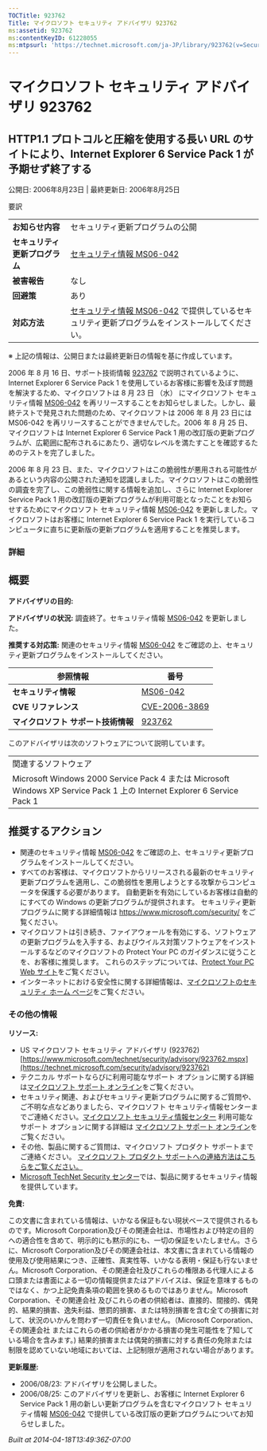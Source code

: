 ```yaml
---
TOCTitle: 923762
Title: マイクロソフト セキュリティ アドバイザリ 923762
ms:assetid: 923762
ms:contentKeyID: 61228055
ms:mtpsurl: 'https://technet.microsoft.com/ja-JP/library/923762(v=Security.10)'
---
```


マイクロソフト セキュリティ アドバイザリ 923762
===============================================

HTTP1.1 プロトコルと圧縮を使用する長い URL のサイトにより、Internet Explorer 6 Service Pack 1 が予期せず終了する
----------------------------------------------------------------------------------------------------------------

公開日: 2006年8月23日 | 最終更新日: 2006年8月25日

要訳

|                                |                                                                                                                                                           |
|--------------------------------|-----------------------------------------------------------------------------------------------------------------------------------------------------------|
| **お知らせ内容**               | セキュリティ更新プログラムの公開                                                                                                                          |
| **セキュリティ更新プログラム** | [セキュリティ情報 MS06-042](https://technet.microsoft.com/security/bulletin/ms06-042)                                                                      |
| **被害報告**                   | なし                                                                                                                                                      |
| **回避策**                     | あり                                                                                                                                                      |
| **対応方法**                   | [セキュリティ情報 MS06-042](https://technet.microsoft.com/security/bulletin/ms06-042) で提供しているセキュリティ更新プログラムをインストールしてください。 |

※ 上記の情報は、公開日または最終更新日の情報を基に作成しています。

2006 年 8 月 16 日、サポート技術情報 [923762](https://support.microsoft.com/kb/923762) で説明されているように、Internet Explorer 6 Service Pack 1 を使用しているお客様に影響を及ぼす問題を解決するため、マイクロソフトは 8 月 23 日 （水） にマイクロソフト セキュリティ情報 [MS06-042](https://technet.microsoft.com/security/bulletin/ms06-042) を再リリースすることをお知らせしました。しかし、最終テストで発見された問題のため、マイクロソフトは 2006 年 8 月 23 日には MS06-042 を再リリースすることができませんでした。2006 年 8 月 25 日、マイクロソフトは Internet Explorer 6 Service Pack 1 用の改訂版の更新プログラムが、広範囲に配布されるにあたり、適切なレベルを満たすことを確認するためのテストを完了しました。

2006 年 8 月 23 日、また、マイクロソフトはこの脆弱性が悪用される可能性があるという内容の公開された通知を認識しました。マイクロソフトはこの脆弱性の調査を完了し、この脆弱性に関する情報を追加し、さらに Internet Explorer Service Pack 1 用の改訂版の更新プログラムが利用可能となったことをお知らせするためにマイクロソフト セキュリティ情報 [MS06-042](https://technet.microsoft.com/security/bulletin/ms06-042) を更新しました。マイクロソフトはお客様に Internet Explorer 6 Service Pack 1 を実行しているコンピュータに直ちに更新版の更新プログラムを適用することを推奨します。

### 詳細

概要
----

**アドバイザリの目的:**

**アドバイザリの状況:** 調査終了。セキュリティ情報 [MS06-042](https://technet.microsoft.com/security/bulletin/ms06-042) を更新しました。

**推奨する対応策:** 関連のセキュリティ情報 [MS06-042](https://technet.microsoft.com/security/bulletin/ms06-042) をご確認の上、セキュリティ更新プログラムをインストールしてください。

| 参照情報                            | 番号                                                                             |
|-------------------------------------|----------------------------------------------------------------------------------|
| **セキュリティ情報**                | [MS06-042](https://technet.microsoft.com/security/bulletin/ms06-042)              |
| **CVE リファレンス**                | [CVE-2006-3869](https://www.cve.mitre.org/cgi-bin/cvename.cgi?name=cve-2006-3869) |
| **マイクロソフト サポート技術情報** | [923762](https://support.microsoft.com/kb/923762)                                 |

このアドバイザリは次のソフトウェアについて説明しています。

|                                                                                                                          |
|--------------------------------------------------------------------------------------------------------------------------|
| 関連するソフトウェア                                                                                                     |
| Microsoft Windows 2000 Service Pack 4 または Microsoft Windows XP Service Pack 1 上の Internet Explorer 6 Service Pack 1 |

推奨するアクション
------------------

-   関連のセキュリティ情報 [MS06-042](https://technet.microsoft.com/security/bulletin/ms06-042) をご確認の上、セキュリティ更新プログラムをインストールしてください。
-   すべてのお客様は、マイクロソフトからリリースされる最新のセキュリティ更新プログラムを適用し、この脆弱性を悪用しようとする攻撃からコンピュータを保護する必要があります。 自動更新を有効にしているお客様は自動的にすべての Windows の更新プログラムが提供されます。 セキュリティ更新プログラムに関する詳細情報は <https://www.microsoft.com/security/> をご覧ください。
-   マイクロソフトは引き続き、ファイアウォールを有効にする、ソフトウェアの更新プログラムを入手する、およびウイルス対策ソフトウェアをインストールするなどのマイクロソフトの Protect Your PC のガイダンスに従うことを、お客様に推奨します。 これらのステップについては、[Protect Your PC Web サイト](https://www.microsoft.com/japan/athome/security/protect/)をご覧ください。
-   インターネットにおける安全性に関する詳細情報は、[マイクロソフトのセキュリティ ホーム ページ](https://www.microsoft.com/japan/security/default.mspx)をご覧ください。

### その他の情報

**リソース:**

-   US マイクロソフト セキュリティ アドバイザリ (923762)
    [https://www.microsoft.com/technet/security/advisory/923762.mspx](https://technet.microsoft.com/security/advisory/923762)
-   テクニカル サポートならびに利用可能なサポート オプションに関する詳細は[マイクロソフト サポート オンライン](https://support.microsoft.com/)をご覧ください。
-   セキュリティ関連、およびセキュリティ更新プログラムに関するご質問や、ご不明な点などありましたら、マイクロソフト セキュリティ情報センターまでご連絡ください。[マイクロソフト セキュリティ情報センター](https://www.microsoft.com/japan/security/sicinfo.mspx) 利用可能なサポート オプションに関する詳細は [マイクロソフト サポート オンライン](https://support.microsoft.com/)をご覧ください。
-   その他、製品に関するご質問は、マイクロソフト プロダクト サポートまでご連絡ください。 [マイクロソフト プロダクト サポートへの連絡方法はこちらをご覧ください。](https://support.microsoft.com/select/?target=assistance)
-   [Microsoft TechNet Security センター](https://technet.microsoft.com/ja-jp/security/default.aspx)では、製品に関するセキュリティ情報を提供しています。

**免責:**

この文書に含まれている情報は、いかなる保証もない現状ベースで提供されるものです。Microsoft Corporation及びその関連会社は、市場性および特定の目的への適合性を含めて、明示的にも黙示的にも、一切の保証をいたしません。さらに、Microsoft Corporation及びその関連会社は、本文書に含まれている情報の使用及び使用結果につき、正確性、真実性等、いかなる表明・保証も行ないません。Microsoft Corporation、その関連会社及びこれらの権限ある代理人による口頭または書面による一切の情報提供またはアドバイスは、保証を意味するものではなく、かつ上記免責条項の範囲を狭めるものではありません。Microsoft Corporation、その関連会社 及びこれらの者の供給者は、直接的、間接的、偶発的、結果的損害、逸失利益、懲罰的損害、または特別損害を含む全ての損害に対して、状況のいかんを問わず一切責任を負いません。（Microsoft Corporation、その関連会社 またはこれらの者の供給者がかかる損害の発生可能性を了知している場合を含みます。) 結果的損害または偶発的損害に対する責任の免除または制限を認めていない地域においては、上記制限が適用されない場合があります。

**更新履歴:**

-   2006/08/23: アドバイザリを公開しました。
-   2006/08/25: このアドバイザリを更新し、お客様に Internet Explorer 6 Service Pack 1 用の新しい更新プログラムを含むマイクロソフト セキュリティ情報 [MS06-042](https://technet.microsoft.com/security/bulletin/ms06-042) で提供している改訂版の更新プログラムについてお知らせしました。

*Built at 2014-04-18T13:49:36Z-07:00*